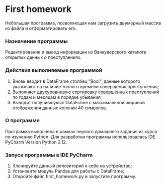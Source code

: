 # First homework

Небольшая программа, позволяющая нам загрузить двумерный массив из файла и отформатировать его.

### Назначение программы

Редактирование и вывод информации из Ванкуверского каталога открытых данных о преступлениях.

### Действия выполняемые программой

1. Вновь вводит в DataFrame столбец "Bool", данные которого указывают на наличие точного времени совершения преступления;
2. Выполняет двухуровневую сортировку совершенных преступлений по годам и месяцам в порядке убывания;
3. Выводит получившуюся DataFrame с максимальной шириной отображения данных колонки 40 символов.

### О программе

Программа выполнена в рамках первого домашнего задания из курса по изучению Python.
Для разработки программы использовалась IDE PyCharm Version Python 3.12.

### Запуск программы в IDE PyCharm

1. Клонируйте данный репозиторий к себе на устройство;
2. Установите модуль Pandas для работы с DataFrame;
3. Откройте файл first_homework.py и запустите программу. 


